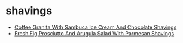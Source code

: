 # shavings

 * [Coffee Granita With Sambuca Ice Cream And Chocolate Shavings](../index/c/coffee-granita-with-sambuca-ice-cream-and-chocolate-shavings-106602.json)
 * [Fresh Fig Prosciutto And Arugula Salad With Parmesan Shavings](../index/f/fresh-fig-prosciutto-and-arugula-salad-with-parmesan-shavings-15180.json)
